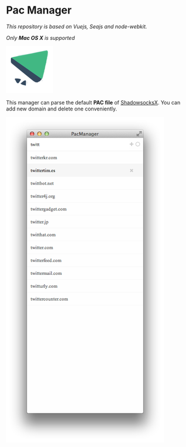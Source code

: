Pac Manager
===========

*This repository is based on Vuejs, Seajs and node-webkit.*

*Only **Mac OS X** is supported*

![image](./asset/icon.png)

This manager can parse the default **PAC file** of [ShadowsocksX](https://github.com/shadowsocks/shadowsocks-iOS/tree/master/ShadowsocksX). You can add new domain and delete one conveniently.

![image](./asset/screenshot.png)